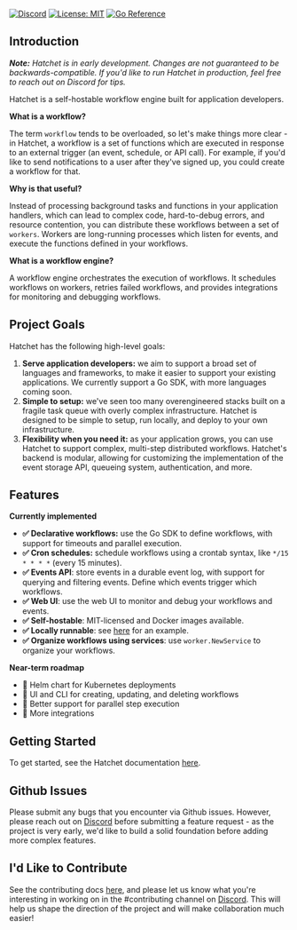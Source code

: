 [![Discord](https://img.shields.io/discord/1088927970518909068?style=social&logo=discord)](https://discord.gg/ZMeUafwH89) [![License: MIT](https://img.shields.io/badge/License-MIT-purple.svg)](https://opensource.org/licenses/MIT) [![Go Reference](https://pkg.go.dev/badge/github.com/hatchet-dev/hatchet.svg)](https://pkg.go.dev/github.com/hatchet-dev/hatchet)

## Introduction

_**Note:** Hatchet is in early development. Changes are not guaranteed to be backwards-compatible. If you'd like to run Hatchet in production, feel free to reach out on Discord for tips._

Hatchet is a self-hostable workflow engine built for application developers.

**What is a workflow?**

The term `workflow` tends to be overloaded, so let's make things more clear - in Hatchet, a workflow is a set of functions which are executed in response to an external trigger (an event, schedule, or API call). For example, if you'd like to send notifications to a user after they've signed up, you could create a workflow for that.

**Why is that useful?**

Instead of processing background tasks and functions in your application handlers, which can lead to complex code, hard-to-debug errors, and resource contention, you can distribute these workflows between a set of `workers`. Workers are long-running processes which listen for events, and execute the functions defined in your workflows.

**What is a workflow engine?**

A workflow engine orchestrates the execution of workflows. It schedules workflows on workers, retries failed workflows, and provides integrations for monitoring and debugging workflows.

## Project Goals

Hatchet has the following high-level goals:

1. **Serve application developers:** we aim to support a broad set of languages and frameworks, to make it easier to support your existing applications. We currently support a Go SDK, with more languages coming soon.
2. **Simple to setup:** we've seen too many overengineered stacks built on a fragile task queue with overly complex infrastructure. Hatchet is designed to be simple to setup, run locally, and deploy to your own infrastructure.
3. **Flexibility when you need it:** as your application grows, you can use Hatchet to support complex, multi-step distributed workflows. Hatchet's backend is modular, allowing for customizing the implementation of the event storage API, queueing system, authentication, and more.

## Features

**Currently implemented**

- **✅ Declarative workflows:** use the Go SDK to define workflows, with support for timeouts and parallel execution.
- **✅ Cron schedules:** schedule workflows using a crontab syntax, like `*/15 * * * *` (every 15 minutes).
- **✅ Events API**: store events in a durable event log, with support for querying and filtering events. Define which events trigger which workflows.
- **✅ Web UI**: use the web UI to monitor and debug your workflows and events.
- **✅ Self-hostable**: MIT-licensed and Docker images available.
- **✅ Locally runnable**: see [here](https://github.com/hatchet-dev/hatchet-go-quickstart) for an example.
- **✅ Organize workflows using services**: use `worker.NewService` to organize your workflows.

**Near-term roadmap**

- 🚧 Helm chart for Kubernetes deployments
- 🚧 UI and CLI for creating, updating, and deleting workflows
- 🚧 Better support for parallel step execution
- 🚧 More integrations

## Getting Started

To get started, see the Hatchet documentation [here](https://docs.hatchet.run).

## Github Issues

Please submit any bugs that you encounter via Github issues. However, please reach out on [Discord](https://discord.gg/ZMeUafwH89) before submitting a feature request - as the project is very early, we'd like to build a solid foundation before adding more complex features.

## I'd Like to Contribute

See the contributing docs [here](./CONTRIBUTING.md), and please let us know what you're interesting in working on in the #contributing channel on [Discord](https://discord.gg/ZMeUafwH89). This will help us shape the direction of the project and will make collaboration much easier!
